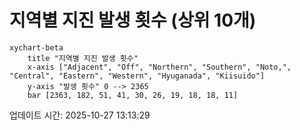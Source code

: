 # 지역별 지진 발생 횟수 (상위 10개)

```mermaid
xychart-beta
    title "지역별 지진 발생 횟수"
    x-axis ["Adjacent", "Off", "Northern", "Southern", "Noto,", "Central", "Eastern", "Western", "Hyuganada", "Kiisuido"]
    y-axis "발생 횟수" 0 --> 2365
    bar [2363, 182, 51, 41, 30, 26, 19, 18, 18, 11]
```

업데이트 시간: 2025-10-27 13:13:29
